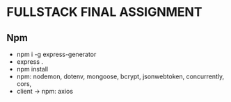 # FULLSTACK FINAL ASSIGNMENT

## Npm

- npm i -g express-generator
- express .
- npm install
- npm: nodemon, dotenv, mongoose, bcrypt, jsonwebtoken, concurrently, cors,
- client -> npm: axios
